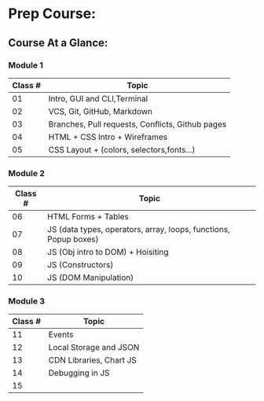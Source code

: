 # Prep Course:

## Course At a Glance:

### Module 1

| Class # | Topic                                            |
| ------- | ------------------------------------------------ |
| 01      | Intro, GUI and CLI,Terminal                      |
| 02      | VCS, Git, GitHub, Markdown                       |
| 03      | Branches, Pull requests, Conflicts, Github pages |
| 04      | HTML  + CSS Intro + Wireframes                   |
| 05      | CSS Layout + (colors, selectors,fonts...)        |

### Module 2

| Class # | Topic                                                            |
| ------- | ---------------------------------------------------------------- |
| 06      | HTML Forms + Tables                                              |
| 07      | JS (data types, operators, array, loops, functions, Popup boxes) |
| 08      | JS (Obj intro to DOM) + Hoisiting                                |
| 09      | JS (Constructors)                                                |
| 10      | JS (DOM Manipulation)                                            |


### Module 3

| Class # | Topic                   |
| ------- | ----------------------- |
| 11      | Events                  |
| 12      | Local Storage and JSON  |
| 13      | CDN Libraries, Chart JS |
| 14      | Debugging in JS         |
| 15      |                         |